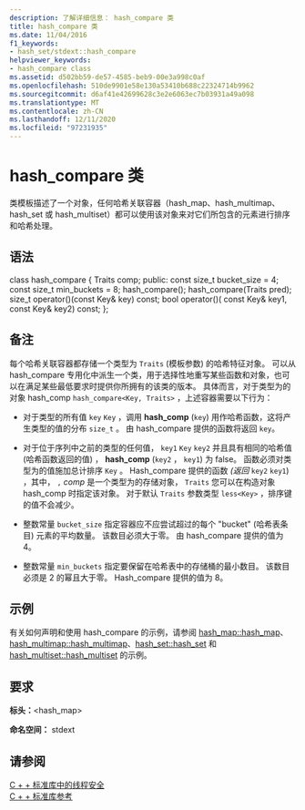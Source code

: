 ```yaml
---
description: 了解详细信息： hash_compare 类
title: hash_compare 类
ms.date: 11/04/2016
f1_keywords:
- hash_set/stdext::hash_compare
helpviewer_keywords:
- hash_compare class
ms.assetid: d502bb59-de57-4585-beb9-00e3a998c0af
ms.openlocfilehash: 510de9901e58e130a53410b688c22324714b9962
ms.sourcegitcommit: d6af41e42699628c3e2e6063ec7b03931a49a098
ms.translationtype: MT
ms.contentlocale: zh-CN
ms.lasthandoff: 12/11/2020
ms.locfileid: "97231935"
---
```

# <a name="hash_compare-class"></a>hash_compare 类

类模板描述了一个对象，任何哈希关联容器（hash_map、hash_multimap、hash_set 或 hash_multiset）都可以使用该对象来对它们所包含的元素进行排序和哈希处理。

## <a name="syntax"></a>语法

class hash_compare { Traits comp; public: const size_t bucket_size = 4; const size_t min_buckets = 8; hash_compare(); hash_compare(Traits pred); size_t operator()(const Key& key) const; bool operator()( const Key& key1, const Key& key2) const; };

## <a name="remarks"></a>备注

每个哈希关联容器都存储一个类型为 `Traits` (模板参数) 的哈希特征对象。 可以从 hash_compare 专用化中派生一个类，用于选择性地重写某些函数和对象，也可以在满足某些最低要求时提供你所拥有的该类的版本。 具体而言，对于类型为的对象 hash_comp `hash_compare<Key, Traits>` ，上述容器需要以下行为：

- 对于类型的所有值 `key` `Key` ，调用 **hash_comp** (`key`) 用作哈希函数，这将产生类型的值的分布 `size_t` 。 由 hash_compare 提供的函数将返回 `key`。

- 对于位于序列中之前的类型的任何值， `key1` `Key` `key2` 并且具有相同的哈希值 (哈希函数返回的值) ， **hash_comp** (`key2` ， `key1`) 为 false。 函数必须对类型为的值施加总计排序 `Key` 。 Hash_compare 提供的函数 *(返回* `key2` `key1`) ，其中， `,` *comp* 是一个类型为的存储对象， `Traits` 您可以在构造对象 hash_comp 时指定该对象。 对于默认 `Traits` 参数类型 `less<Key>` ，排序键的值不会减少。

- 整数常量 `bucket_size` 指定容器应不应尝试超过的每个 "bucket" (哈希表条目) 元素的平均数量。 该数目必须大于零。 由 hash_compare 提供的值为 4。

- 整数常量 `min_buckets` 指定要保留在哈希表中的存储桶的最小数目。 该数目必须是 2 的幂且大于零。 Hash_compare 提供的值为 8。

## <a name="example"></a>示例

有关如何声明和使用 hash_compare 的示例，请参阅 [hash_map::hash_map](../standard-library/hash-map-class.md#hash_map)、[hash_multimap::hash_multimap](../standard-library/hash-multimap-class.md#hash_multimap)、[hash_set::hash_set](../standard-library/hash-set-class.md#hash_set) 和 [hash_multiset::hash_multiset](../standard-library/hash-multiset-class.md#hash_multiset) 的示例。

## <a name="requirements"></a>要求

**标头：**\<hash_map>

**命名空间：** stdext

## <a name="see-also"></a>请参阅

[C + + 标准库中的线程安全](../standard-library/thread-safety-in-the-cpp-standard-library.md)\
[C + + 标准库参考](../standard-library/cpp-standard-library-reference.md)
